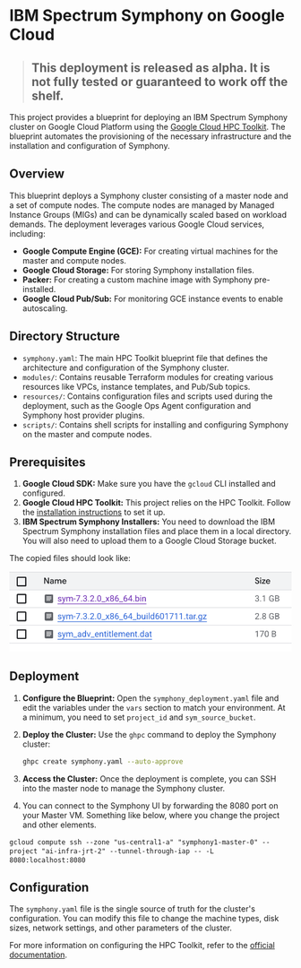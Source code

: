 # IBM Spectrum Symphony on Google Cloud

> ## This deployment is released as alpha. It is not fully tested or guaranteed to work off the shelf.

This project provides a blueprint for deploying an IBM Spectrum Symphony cluster on Google Cloud Platform using the [Google Cloud HPC Toolkit](https://cloud.google.com/hpc-toolkit). The blueprint automates the provisioning of the necessary infrastructure and the installation and configuration of Symphony.

## Overview

This blueprint deploys a Symphony cluster consisting of a master node and a set of compute nodes. The compute nodes are managed by Managed Instance Groups (MIGs) and can be dynamically scaled based on workload demands. The deployment leverages various Google Cloud services, including:

*   **Google Compute Engine (GCE):** For creating virtual machines for the master and compute nodes.
*   **Google Cloud Storage:** For storing Symphony installation files.
*   **Packer:** For creating a custom machine image with Symphony pre-installed.
*   **Google Cloud Pub/Sub:** For monitoring GCE instance events to enable autoscaling.

## Directory Structure

*   `symphony.yaml`: The main HPC Toolkit blueprint file that defines the architecture and configuration of the Symphony cluster.
*   `modules/`: Contains reusable Terraform modules for creating various resources like VPCs, instance templates, and Pub/Sub topics.
*   `resources/`: Contains configuration files and scripts used during the deployment, such as the Google Ops Agent configuration and Symphony host provider plugins.
*   `scripts/`: Contains shell scripts for installing and configuring Symphony on the master and compute nodes.

## Prerequisites

1.  **Google Cloud SDK:** Make sure you have the `gcloud` CLI installed and configured.
2.  **Google Cloud HPC Toolkit:** This project relies on the HPC Toolkit. Follow the [installation instructions](https://cloud.google.com/hpc-toolkit/docs/setup/install-hpc-toolkit) to set it up.
3.  **IBM Spectrum Symphony Installers:** You need to download the IBM Spectrum Symphony installation files and place them in a local directory. You will also need to upload them to a Google Cloud Storage bucket.

The copied files should look like:

![bucket_image](images/data_files.png)

## Deployment

1.  **Configure the Blueprint:** Open the `symphony_deployment.yaml` file and edit the variables under the `vars` section to match your environment. At a minimum, you need to set `project_id` and `sym_source_bucket`.

2.  **Deploy the Cluster:** Use the `ghpc` command to deploy the Symphony cluster:

    ```bash
    ghpc create symphony.yaml --auto-approve
    ```

3.  **Access the Cluster:** Once the deployment is complete, you can SSH into the master node to manage the Symphony cluster.

4. You can connect to the Symphony UI by forwarding the 8080 port on your Master VM. Something like below, where you change the project and other elements.
```
gcloud compute ssh --zone "us-central1-a" "symphony1-master-0" --project "ai-infra-jrt-2" --tunnel-through-iap -- -L 8080:localhost:8080
```

## Configuration

The `symphony.yaml` file is the single source of truth for the cluster's configuration. You can modify this file to change the machine types, disk sizes, network settings, and other parameters of the cluster.

For more information on configuring the HPC Toolkit, refer to the [official documentation](https://cloud.google.com/hpc-toolkit/docs).
